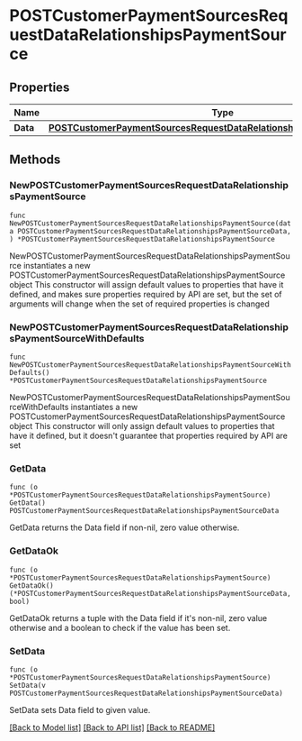 # POSTCustomerPaymentSourcesRequestDataRelationshipsPaymentSource

## Properties

Name | Type | Description | Notes
------------ | ------------- | ------------- | -------------
**Data** | [**POSTCustomerPaymentSourcesRequestDataRelationshipsPaymentSourceData**](POSTCustomerPaymentSourcesRequestDataRelationshipsPaymentSourceData.md) |  | 

## Methods

### NewPOSTCustomerPaymentSourcesRequestDataRelationshipsPaymentSource

`func NewPOSTCustomerPaymentSourcesRequestDataRelationshipsPaymentSource(data POSTCustomerPaymentSourcesRequestDataRelationshipsPaymentSourceData, ) *POSTCustomerPaymentSourcesRequestDataRelationshipsPaymentSource`

NewPOSTCustomerPaymentSourcesRequestDataRelationshipsPaymentSource instantiates a new POSTCustomerPaymentSourcesRequestDataRelationshipsPaymentSource object
This constructor will assign default values to properties that have it defined,
and makes sure properties required by API are set, but the set of arguments
will change when the set of required properties is changed

### NewPOSTCustomerPaymentSourcesRequestDataRelationshipsPaymentSourceWithDefaults

`func NewPOSTCustomerPaymentSourcesRequestDataRelationshipsPaymentSourceWithDefaults() *POSTCustomerPaymentSourcesRequestDataRelationshipsPaymentSource`

NewPOSTCustomerPaymentSourcesRequestDataRelationshipsPaymentSourceWithDefaults instantiates a new POSTCustomerPaymentSourcesRequestDataRelationshipsPaymentSource object
This constructor will only assign default values to properties that have it defined,
but it doesn't guarantee that properties required by API are set

### GetData

`func (o *POSTCustomerPaymentSourcesRequestDataRelationshipsPaymentSource) GetData() POSTCustomerPaymentSourcesRequestDataRelationshipsPaymentSourceData`

GetData returns the Data field if non-nil, zero value otherwise.

### GetDataOk

`func (o *POSTCustomerPaymentSourcesRequestDataRelationshipsPaymentSource) GetDataOk() (*POSTCustomerPaymentSourcesRequestDataRelationshipsPaymentSourceData, bool)`

GetDataOk returns a tuple with the Data field if it's non-nil, zero value otherwise
and a boolean to check if the value has been set.

### SetData

`func (o *POSTCustomerPaymentSourcesRequestDataRelationshipsPaymentSource) SetData(v POSTCustomerPaymentSourcesRequestDataRelationshipsPaymentSourceData)`

SetData sets Data field to given value.



[[Back to Model list]](../README.md#documentation-for-models) [[Back to API list]](../README.md#documentation-for-api-endpoints) [[Back to README]](../README.md)


